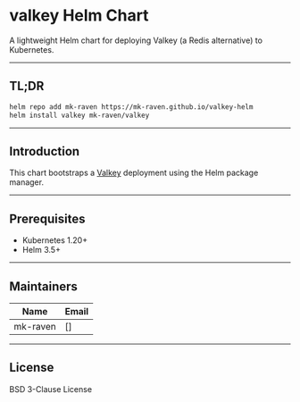 # valkey Helm Chart

A lightweight Helm chart for deploying Valkey (a Redis alternative) to Kubernetes.

---

## TL;DR

```bash
helm repo add mk-raven https://mk-raven.github.io/valkey-helm
helm install valkey mk-raven/valkey
```

---

## Introduction

This chart bootstraps a [Valkey](https://valkey.io) deployment using the Helm package manager.

---

## Prerequisites

* Kubernetes 1.20+
* Helm 3.5+

---

## Maintainers

| Name     | Email         |
| -------- | ------------- |
| mk-raven | \[] |

---

## License

BSD 3-Clause License

